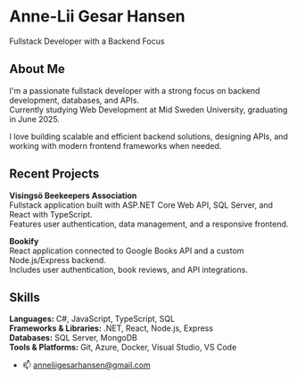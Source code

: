 # Anne-Lii Gesar Hansen
Fullstack Developer with a Backend Focus

## About Me
I'm a passionate fullstack developer with a strong focus on backend development, databases, and APIs.  
Currently studying Web Development at Mid Sweden University, graduating in June 2025.

I love building scalable and efficient backend solutions, designing APIs, and working with modern frontend frameworks when needed.

## Recent Projects
**Visingsö Beekeepers Association**  
Fullstack application built with ASP.NET Core Web API, SQL Server, and React with TypeScript.  
Features user authentication, data management, and a responsive frontend.

**Bookify**  
React application connected to Google Books API and a custom Node.js/Express backend.  
Includes user authentication, book reviews, and API integrations.

## Skills
**Languages:** C#, JavaScript, TypeScript, SQL  
**Frameworks & Libraries:** .NET, React, Node.js, Express  
**Databases:** SQL Server, MongoDB  
**Tools & Platforms:** Git, Azure, Docker, Visual Studio, VS Code


- 📫 anneliigesarhansen@gmail.com

<!---
Anne-Lii/Anne-Lii is a ✨ special ✨ repository because its `README.md` (this file) appears on your GitHub profile.
You can click the Preview link to take a look at your changes.
--->
